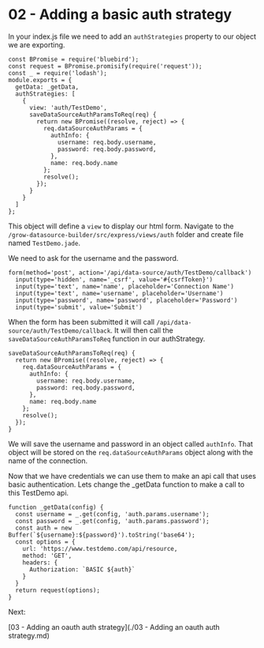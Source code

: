 # 02 - Adding a basic auth strategy

In your index.js file we need to add an `authStrategies` property to our object we are exporting.

```
const BPromise = require('bluebird');
const request = BPromise.promisify(require('request'));
const _ = require('lodash');
module.exports = {
  getData: _getData,
  authStrategies: [
    {
      view: 'auth/TestDemo',
      saveDataSourceAuthParamsToReq(req) {
        return new BPromise((resolve, reject) => {
          req.dataSourceAuthParams = {
            authInfo: {
              username: req.body.username,
              password: req.body.password,
            },
            name: req.body.name
          };
          resolve();
        });
      }
    }
  ]
};
```

This object will define a `view` to display our html form. Navigate to the `/grow-datasource-builder/src/express/views/auth` folder and create file named `TestDemo.jade`.

We need to ask for the username and the password.

```
form(method='post', action='/api/data-source/auth/TestDemo/callback')
  input(type='hidden', name='_csrf', value='#{csrfToken}')
  input(type='text', name='name', placeholder='Connection Name')
  input(type='text', name='username', placeholder='Username')
  input(type='password', name='password', placeholder='Password')
  input(type='submit', value='Submit')
```

When the form has been submitted it will call `/api/data-source/auth/TestDemo/callback`. It will then call the `saveDataSourceAuthParamsToReq` function in our authStrategy.

```
saveDataSourceAuthParamsToReq(req) {
  return new BPromise((resolve, reject) => {
    req.dataSourceAuthParams = {
      authInfo: {
        username: req.body.username,
        password: req.body.password,
      },
      name: req.body.name
    };
    resolve();
  });
}
```

We will save the username and password in an object called `authInfo`. That object will be stored on the `req.dataSourceAuthParams` object along with the name of the connection.

Now that we have credentials we can use them to make an api call that uses basic authentication. Lets change the _getData function to make a call to this TestDemo api.

```
function _getData(config) {
  const username = _.get(config, 'auth.params.username');
  const password = _.get(config, 'auth.params.password');
  const auth = new Buffer(`${username}:${password}').toString('base64');
  const options = {
    url: 'https://www.testdemo.com/api/resource,
    method: 'GET',
    headers: {
      Authorization: `BASIC ${auth}`
    }
  }
  return request(options);
}
```

Next:

[03 - Adding an oauth auth strategy](./03 - Adding an oauth auth strategy.md)




